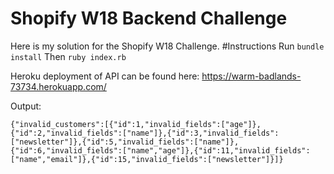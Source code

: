 Shopify W18 Backend Challenge
===================
Here is my solution for the Shopify W18 Challenge. 
#Instructions
Run 	``` bundle install ```
Then ``` ruby index.rb ```

Heroku deployment of API can be found here: https://warm-badlands-73734.herokuapp.com/

Output:

```
{"invalid_customers":[{"id":1,"invalid_fields":["age"]},{"id":2,"invalid_fields":["name"]},{"id":3,"invalid_fields":["newsletter"]},{"id":5,"invalid_fields":["name"]},{"id":6,"invalid_fields":["name","age"]},{"id":11,"invalid_fields":["name","email"]},{"id":15,"invalid_fields":["newsletter"]}]}
```
